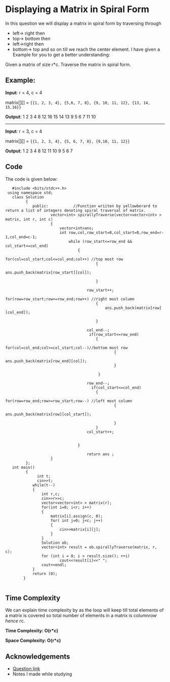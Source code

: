 # Displaying a Matrix in Spiral Form 
 In this question we will display a matrix in spiral form by traversing through
* left-> right then 
* top-> bottom then
* left->right then  
* bottom-> top and 
so on  till we reach the center element.
I have given a Example for you to get a better understanding:

Given a matrix of size r\*c. Traverse the matrix in spiral form.

## Example:

 **Input**: r = 4, c = 4
 
  matrix[][] = `{{1, 2, 3, 4}, {5,6, 7, 8}, {9, 10, 11, 12}, {13, 14, 15,16}}` 
  
  **Output**: 1 2 3 4 8 12 16 15 14 13 9 5 6 7 11 10
***
**Input**: r = 3, c = 4 

 matrix[][] = `{{1, 2, 3, 4}, {5, 6, 7, 8}, {9,10, 11, 12}}`
 
 **Output**: 1 2 3 4 8 12 11 10 9 5 6 7


## Code
The code is given below:

```
   #include <bits/stdc++.h>
 using namespace std;
   class Solution
         {
            public:           //Function wriiten by yellowberard to return a list of integers denoting spiral traversal of matrix.
                    vector<int> spirallyTraverse(vector<vector<int> > matrix, int r, int c)
                    {
                        vector<int>ans;
                        int row,col,row_start=0,col_start=0,row_end=r-1,col_end=c-1;
                            while (row_start<=row_end && col_start<=col_end)
                                {
                                    for(col=col_start;col<=col_end;col++) //top most row
                                        {
                                            ans.push_back(matrix[row_start][col]);
                    
                                        }
                
                                    row_start++;
                                    for(row=row_start;row<=row_end;row++) //right most column
                                        {
                                            ans.push_back(matrix[row][col_end]);
                    
                                        }
                
                                    col_end--;
                                     if(row_start<=row_end) 
                                        {
                                            for(col=col_end;col>=col_start;col--)//bottom most row
                                                {
                                                    ans.push_back(matrix[row_end][col]);
                                                }
                
                                         }
                
                                    row_end--;
                                      if(col_start<=col_end)
                                        {
                                            for(row=row_end;row>=row_start;row--) //left most column
                                                {
                                                    ans.push_back(matrix[row][col_start]);
                    
                                                }
                                        }
                                    col_start++;
                
             
                                }
                   
                                    return ans ;
                    } 
         };     
   int main()
         {
              int t; 
              cin>>t;
            while(t--) 
            {
                int r,c;
                cin>>r>>c;
                vector<vector<int> > matrix(r); 
                for(int i=0; i<r; i++)
                {
                    matrix[i].assign(c, 0);
                    for( int j=0; j<c; j++)
                    {
                        cin>>matrix[i][j];
                    }
                }
                Solution ob;
                vector<int> result = ob.spirallyTraverse(matrix, r, c);
                for (int i = 0; i < result.size(); ++i)
                        cout<<result[i]<<" ";
                cout<<endl;
            }
            return (0);
        }       
  

```

## Time Complexity
We can explain time complexity by as the loop will keep till total elements of a matrix is covered so total number of elements in a matrix is column*row hence r*c.

**Time Complexity: O(r*c)**

**Space Complexity: O(r*c)**
## Acknowledgements

 - [Question link](https://practice.geeksforgeeks.org/problems/spirally-traversing-a-matrix-1587115621/1#)
 - Notes I made while studying


